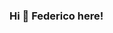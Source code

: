 ### Hi 👋 Federico here!

<!--
**cosm1co/cosm1co** is a ✨ _special_ ✨ repository because its `README.md` (this file) appears on your GitHub profile.

Here are some ideas to get you started:

- 👨🏽‍💻 I’m currently working on improving my techskill;
- 🌱 I’m currently learning TypeScript
- 👨‍💻 All of my projects are available at https://romerofederico.github.io/cosm1co
- 💬 Ask me about anything, I am happy to help;
- 📫 How to reach me: federicofaraz@gmaiil.com
-->
